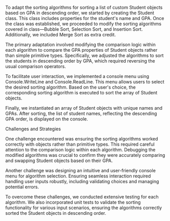 To adapt the sorting algorithms for sorting a list of custom Student objects based on GPA in descending order, we started by creating the Student class. This class includes properties for the student's name and GPA. Once the class was established, we proceeded to modify the sorting algorithms covered in class—Bubble Sort, Selection Sort, and Insertion Sort. Additionally, we included Merge Sort as extra credit.

The primary adaptation involved modifying the comparison logic within each algorithm to compare the GPA properties of Student objects rather than simple primitive types. Specifically, we adjusted the algorithms to sort the students in descending order by GPA, which required reversing the usual comparison operators.

To facilitate user interaction, we implemented a console menu using Console.WriteLine and Console.ReadLine. This menu allows users to select the desired sorting algorithm. Based on the user's choice, the corresponding sorting algorithm is executed to sort the array of Student objects.

Finally, we instantiated an array of Student objects with unique names and GPAs. After sorting, the list of student names, reflecting the descending GPA order, is displayed on the console.

Challenges and Strategies

One challenge encountered was ensuring the sorting algorithms worked correctly with objects rather than primitive types. This required careful attention to the comparison logic within each algorithm. Debugging the modified algorithms was crucial to confirm they were accurately comparing and swapping Student objects based on their GPA.

Another challenge was designing an intuitive and user-friendly console menu for algorithm selection. Ensuring seamless interaction required handling user inputs robustly, including validating choices and managing potential errors.

To overcome these challenges, we conducted extensive testing for each algorithm. We also incorporated unit tests to validate the sorting functionality for various input scenarios, ensuring the algorithms correctly sorted the Student objects in descending order.
